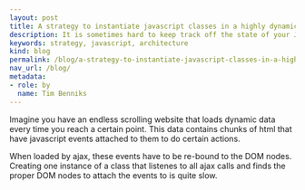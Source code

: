 ```yaml
---
layout: post
title: A strategy to instantiate javascript classes in a highly dynamic website
description: It is sometimes hard to keep track off the state of your JS instances. In this article I attempt to make that easier.
keywords: strategy, javascript, architecture
kind: blog
permalink: /blog/a-strategy-to-instantiate-javascript-classes-in-a-highly-dynamic-website
nav_url: /blog/
metadata: 
- role: by
  name: Tim Benniks
---
```


Imagine you have an endless scrolling website that loads dynamic data every time you reach a certain point.
This data contains chunks of html that have javascript events attached to them to do certain actions.

When loaded by ajax, these events have to be re-bound to the DOM nodes. 
Creating one instance of a class that listenes to all ajax calls and finds the proper DOM nodes to attach the events to is quite slow.